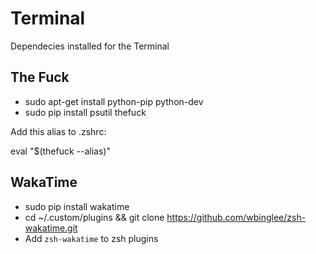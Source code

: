 # Terminal

Dependecies installed for the Terminal

## The Fuck

- sudo apt-get install python-pip python-dev
- sudo pip install psutil thefuck

Add this alias to .zshrc:

eval "$(thefuck --alias)"

## WakaTime

- sudo pip install wakatime
- cd ~/.custom/plugins && git clone https://github.com/wbinglee/zsh-wakatime.git
- Add `zsh-wakatime` to zsh plugins
